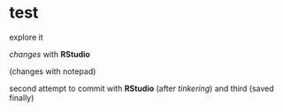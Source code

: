 # test
explore it

_changes_ with **RStudio**

(changes with notepad)

second attempt to commit with **RStudio** (after _tinkering_)
and third (saved finally)